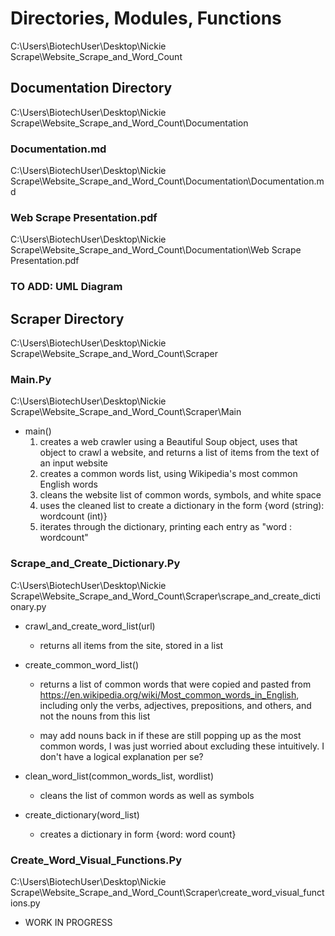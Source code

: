 # Directories, Modules, Functions

C:\Users\BiotechUser\Desktop\Nickie Scrape\Website_Scrape_and_Word_Count

## Documentation Directory
C:\Users\BiotechUser\Desktop\Nickie Scrape\Website_Scrape_and_Word_Count\Documentation

### Documentation.md
C:\Users\BiotechUser\Desktop\Nickie Scrape\Website_Scrape_and_Word_Count\Documentation\Documentation.md

### Web Scrape Presentation.pdf
C:\Users\BiotechUser\Desktop\Nickie Scrape\Website_Scrape_and_Word_Count\Documentation\Web Scrape Presentation.pdf

### TO ADD: UML Diagram

## Scraper Directory
C:\Users\BiotechUser\Desktop\Nickie Scrape\Website_Scrape_and_Word_Count\Scraper

### Main.Py
C:\Users\BiotechUser\Desktop\Nickie Scrape\Website_Scrape_and_Word_Count\Scraper\Main

* main()
    1. creates a web crawler using a Beautiful Soup object, uses that object to crawl a website, and returns a list of items from the text of an input website
    2. creates a common words list, using Wikipedia's most common English words
    3. cleans the website list of common words, symbols, and white space
    4. uses the cleaned list to create a dictionary in the form {word (string): wordcount (int)}
    5. iterates through the dictionary, printing each entry as "word : wordcount"
    
### Scrape_and_Create_Dictionary.Py
C:\Users\BiotechUser\Desktop\Nickie Scrape\Website_Scrape_and_Word_Count\Scraper\scrape_and_create_dictionary.py

* crawl_and_create_word_list(url)
	* returns all items from the site, stored in a list

* create_common_word_list()
	* returns a list of common words that were copied and pasted from https://en.wikipedia.org/wiki/Most_common_words_in_English, including only the verbs, adjectives, prepositions, and others, and not the nouns from this list
 
	* may add nouns back in if these are still popping up as the most common words, I was just worried about excluding these intuitively. I don't have a logical explanation per se?

* clean_word_list(common_words_list, wordlist)
	* cleans the list of common words as well as symbols

* create_dictionary(word_list)
	* creates a dictionary in form {word: word count}


### Create_Word_Visual_Functions.Py
C:\Users\BiotechUser\Desktop\Nickie Scrape\Website_Scrape_and_Word_Count\Scraper\create_word_visual_functions.py

* WORK IN PROGRESS

